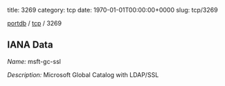 title: 3269
category: tcp
date: 1970-01-01T00:00:00+0000
slug: tcp/3269

[portdb](/) / [tcp](/category/tcp.html) / 3269


## IANA Data

_Name:_ msft-gc-ssl

_Description:_ Microsoft Global Catalog with LDAP/SSL

